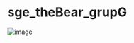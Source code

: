 # sge_theBear_grupG
![image](https://github.com/user-attachments/assets/be661fc2-3bc9-4ea7-b5ad-a767972af0c0)
